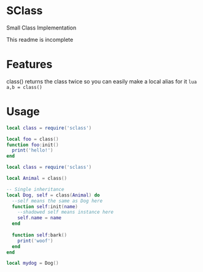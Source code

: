 # SClass
Small Class Implementation

This readme is incomplete

# Features
class() returns the class twice so you can easily make a local alias for it ```lua a,b = class()```

# Usage

```lua
local class = require('sclass')

local foo = class()
function foo:init()
  print('hello!')
end

```
```lua
local class = require('sclass')

local Animal = class()

-- Single inheritance
local Dog, self = class(Animal) do
  --self means the same as Dog here
  function self:init(name)
    --shadowed self means instance here
    self.name = name
  end
  
  function self:bark()
    print('woof')
  end
end

local mydog = Dog()
```
